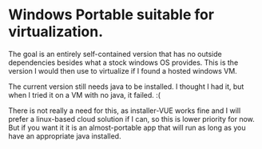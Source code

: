 # Windows Portable suitable for virtualization.

The goal is an entirely self-contained version that has no outside dependencies besides what a stock windows OS provides. This is the version I would then use to virtualize if I found a hosted windows VM.

The current version still needs java to be installed.  I thought I had it, but when I tried it on a VM with no java, it failed. :(

There is not really a need for this, as installer-VUE works fine and I will prefer a linux-based cloud solution if I can, so this is lower priority for now. But if you want it it is an almost-portable app that will run as long as you have an appropriate java installed.
